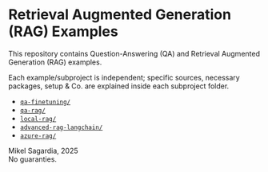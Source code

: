 # Retrieval Augmented Generation (RAG) Examples

This repository contains Question-Answering (QA) and Retrieval Augmented Generation (RAG) examples.

Each example/subproject is independent; specific sources, necessary packages, setup & Co. are explained inside each subproject folder.

- [`qa-finetuning/`](./qa-finetuning/)
- [`qa-rag/`](./qa-rag/)
- [`local-rag/`](./local-rag/)
- [`advanced-rag-langchain/`](./advanced-rag-langchain/)
- [`azure-rag/`](./azure-rag/)

Mikel Sagardia, 2025  
No guaranties.
